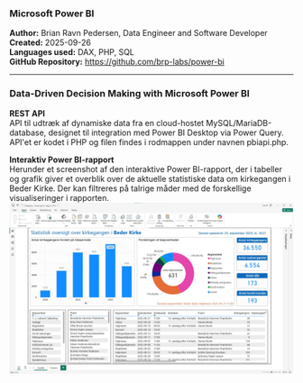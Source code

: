 <h3>Microsoft Power BI</h3>

<b>Author:</b> Brian Ravn Pedersen, Data Engineer and Software Developer<br/>
<b>Created:</b> 2025-09-26<br/>
<b>Languages used:</b> DAX, PHP, SQL<br/>
<b>GitHub Repository:</b> https://github.com/brp-labs/power-bi<br/>

<hr/>

<h3>Data-Driven Decision Making with Microsoft Power BI</h3>

<b>REST API</b><br>
API til udtræk af dynamiske data fra en cloud-hostet MySQL/MariaDB-database, designet til integration med Power BI Desktop via Power Query.
API'et er kodet i PHP og filen findes i rodmappen under navnen pbiapi.php.
<br>

<b>Interaktiv Power BI-rapport</b><br>
Herunder et screenshot af den interaktive Power BI-rapport, der i tabeller og grafik giver et overblik over de aktuelle statistiske data om kirkegangen i Beder Kirke. Der kan filtreres på talrige måder med de forskellige visualiseringer i rapporten.
<img src="power_bi_visual_beder_kirke.jpg" alt="Power BI-rapport: Beder Kirke" />

